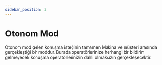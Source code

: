 ```yaml
---
sidebar_position: 3
---
```


#  Otonom Mod

Otonom mod gelen konuşma isteğinin tamamen Makina ve müşteri arasında gerçekleştiği bir moddur. Burada operatörlerinize herhangi bir bildirim gelmeyecek konuşma operatörlerinizin dahli olmaksızın gerçekleşecektir.